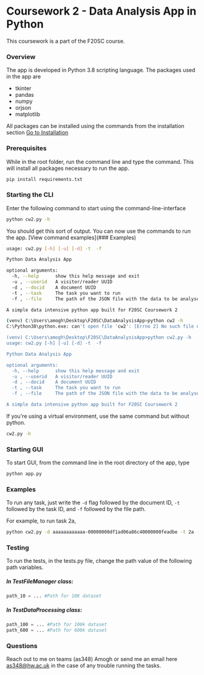 # Coursework 2 - Data Analysis App in Python
This coursework is a part of the F20SC course.

### Overview
The app is developed in Python 3.8 scripting language. The packages used in the app are
- tkinter
- pandas
- numpy
- orjson
- matplotlib

All packages can be installed using the commands from the installation section [Go to Installation](###Installation)


### Prerequisites
While in the root folder, run the command line and type the command. This will install all packages necessary to run the app.
```bash
pip install requirements.txt
```

### Starting the CLI

Enter the following command to start using the command-line-interface
```bash
python cw2.py -h
```
You should get this sort of output. You can now use the commands to run the app. [View command examples](### Examples)
```bash
usage: cw2.py [-h] [-u] [-d] -t  -f

Python Data Analysis App

optional arguments:
  -h, --help      show this help message and exit
  -u , --userid   A visitor/reader UUID
  -d , --docid    A document UUID
  -t , --task     The task you want to run
  -f , --file     The path of the JSON file with the data to be analysed

A simple data intensive python app built for F20SC Coursework 2

(venv) C:\Users\amogh\Desktop\F20SC\DataAnalysisApp>python cw2 -h
C:\Python38\python.exe: can't open file 'cw2': [Errno 2] No such file or directory

(venv) C:\Users\amogh\Desktop\F20SC\DataAnalysisApp>python cw2.py -h
usage: cw2.py [-h] [-u] [-d] -t  -f

Python Data Analysis App

optional arguments:
  -h, --help      show this help message and exit
  -u , --userid   A visitor/reader UUID
  -d , --docid    A document UUID
  -t , --task     The task you want to run
  -f , --file     The path of the JSON file with the data to be analysed

A simple data intensive python app built for F20SC Coursework 2

```


If you're using a virtual environment, use the same command but without python.
```bash
cw2.py -h
```

### Starting GUI
To start GUI, from the command line in the root directory of the app, type
```bash
python app.py
```

### Examples

To run any task, just write the ```-d``` flag followed by the document ID, ```-t``` followed 
by the task ID, and ```-f``` followed by the file path.

For example, to run task 2a,
```bash
python cw2.py -d aaaaaaaaaaaa-00000000df1ad06a86c40000000feadbe -t 2a -f "C:\Users\amogh\PycharmProjects\dataAnalysis\data\sample_100k_lines.json"
```

### Testing

To run the tests, in the tests.py file, change the path value of the following path variables.

##### In TestFileManager class:
```python
path_10 = ... #Path for 10K dataset
```

##### In TestDataProcessing class:
```python
path_100 = ... #Path for 100k dataset
path_600 = ... #Path for 600k dataset
```

### Questions
Reach out to me on teams (as348) Amogh or send me an email here [as348@hw.ac.uk](mailto:as348@hw.ac.uk) in the case
of any trouble running the tasks.

